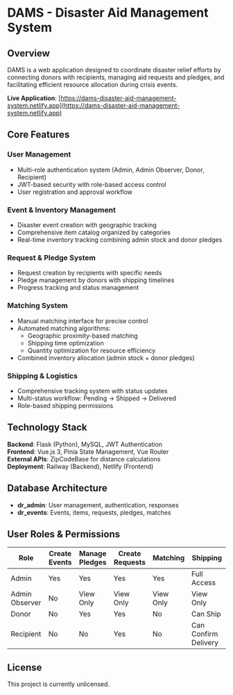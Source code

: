 # DAMS - Disaster Aid Management System

## Overview
DAMS is a web application designed to coordinate disaster relief efforts by connecting donors with recipients, managing aid requests and pledges, and facilitating efficient resource allocation during crisis events.

**Live Application**: [https://dams-disaster-aid-management-system.netlify.app](https://dams-disaster-aid-management-system.netlify.app)

## Core Features

### User Management
- Multi-role authentication system (Admin, Admin Observer, Donor, Recipient)
- JWT-based security with role-based access control
- User registration and approval workflow

### Event & Inventory Management
- Disaster event creation with geographic tracking
- Comprehensive item catalog organized by categories
- Real-time inventory tracking combining admin stock and donor pledges

### Request & Pledge System
- Request creation by recipients with specific needs
- Pledge management by donors with shipping timelines
- Progress tracking and status management

### Matching System
- Manual matching interface for precise control
- Automated matching algorithms:
  - Geographic proximity-based matching
  - Shipping time optimization
  - Quantity optimization for resource efficiency
- Combined inventory allocation (admin stock + donor pledges)

### Shipping & Logistics
- Comprehensive tracking system with status updates
- Multi-status workflow: Pending → Shipped → Delivered
- Role-based shipping permissions

## Technology Stack

**Backend**: Flask (Python), MySQL, JWT Authentication  
**Frontend**: Vue.js 3, Pinia State Management, Vue Router  
**External APIs**: ZipCodeBase for distance calculations  
**Deployment**: Railway (Backend), Netlify (Frontend)

## Database Architecture
- **dr_admin**: User management, authentication, responses
- **dr_events**: Events, items, requests, pledges, matches

## User Roles & Permissions

| Role | Create Events | Manage Pledges | Create Requests | Matching | Shipping |
|------|---------------|----------------|-----------------|----------|----------|
| Admin | Yes | Yes | Yes | Yes | Full Access |
| Admin Observer | No | View Only | View Only | View Only | View Only |
| Donor | No | Yes | Yes | No | Can Ship |
| Recipient | No | No | Yes | No | Can Confirm Delivery |

## License
This project is currently unlicensed.
